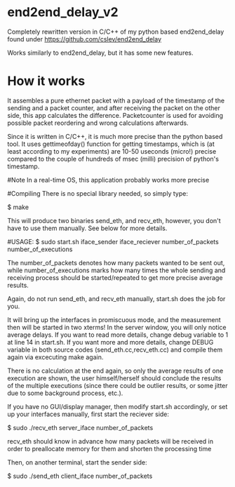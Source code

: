 # end2end_delay_v2
Completely rewritten version in C/C++ of my python based end2end_delay found under https://github.com/cslev/end2end_delay

Works similarly to end2end_delay, but it has some new features.

# How it works
It assembles a pure ethernet packet with a payload of the timestamp of the sending and a 
packet counter, and after receiving the packet on the other side, this app calculates the difference.
Packetcounter is used for avoiding possible packet reordering and wrong calculations afterwards.

Since it is written in C/C++, it is much more precise than the python based tool.
It uses gettimeofday() function for getting timestamps, which is (at least according to my 
experiments) are 10-50 useconds (micro!) precise compared to the couple of hundreds of msec (milli) 
precision of python's timestamp.

#Note
In a real-time OS, this application probably works more precise

#Compiling
There is no special library needed, so simply type:

$ make

This will produce two binaries send_eth, and recv_eth, however, you don't have to use
them manually. See below for more details.

#USAGE:
$ sudo start.sh iface_sender iface_reciever number_of_packets number_of_executions

The number_of_packets denotes how many packets wanted to be sent out, while
number_of_executions marks how many times the whole sending and receiving process should be
started/repeated to get more precise average results.

Again, do not run send_eth, and recv_eth  manually, start.sh does the job for you.

It will bring up the interfaces in promiscuous mode, and the measurement then will be started
in two xterms!
In the server window, you will only notice average delays. If you want to read more details,
change debug variable to 1 at line 14 in start.sh.
If you want more and more details, change DEBUG variable in both source codes (send_eth.cc,recv_eth.cc)
and compile them again via excecuting make again.

There is no calculation at the end again, so only the average results of one execution are shown,
the user himself/herself should conclude the results of the multiple executions (since there 
could be outlier results, or some jitter due to some background process, etc.).


If you have no GUI/display manager, then modify start.sh accordingly, or set up your interfaces
manually, first start the reciever side:

$ sudo ./recv_eth server_iface number_of_packets


recv_eth should know in advance how many packets will be received in order to preallocate memory
for them and shorten the processing time

Then, on another terminal, start the sender side:

$ sudo ./send_eth client_iface number_of_packets




